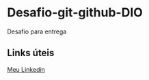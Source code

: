 # Desafio-git-github-DIO
Desafio para entrega

## Links úteis
[Meu Linkedin](https://www.linkedin.com/in/cristiane-nakazawa-0a8a87251/)
